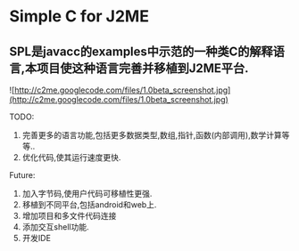 # Simple C for J2ME #

## SPL是javacc的examples中示范的一种类C的解释语言,本项目使这种语言完善并移植到J2ME平台. ##

![http://c2me.googlecode.com/files/1.0beta_screenshot.jpg](http://c2me.googlecode.com/files/1.0beta_screenshot.jpg)

TODO:
  1. 完善更多的语言功能,包括更多数据类型,数组,指针,函数(内部调用),数学计算等等..
  1. 优化代码,使其运行速度更快.

Future:
  1. 加入字节码,使用户代码可移植性更强.
  1. 移植到不同平台,包括android和web上.
  1. 增加项目和多文件代码连接
  1. 添加交互shell功能.
  1. 开发IDE